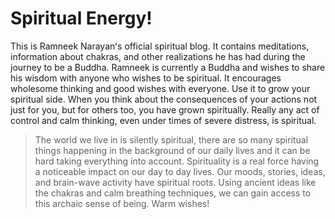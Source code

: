 # Spiritual Energy!

This is Ramneek Narayanʻs official spiritual blog. It contains meditations, information about chakras, and other realizations he has had during the journey to be a Buddha. Ramneek is currently a Buddha and wishes to share his wisdom with anyone who wishes to be spiritual. It encourages wholesome thinking and good wishes with everyone. Use it to grow your spiritual side. When you think about the consequences of your actions not just for you, but for others too, you have grown spiritually. Really any act of control and calm thinking, even under times of severe distress, is spiritual.

> The world we live in is silently spiritual, there are so many spiritual things happening in the background of our daily lives and it can be hard taking everything into account. Spirituality is a real force having a noticeable impact on our day to day lives. Our moods, stories, ideas, and brain-wave activity have spiritual roots. Using ancient ideas like the chakras and calm breathing techniques, we can gain access to this archaic sense of being. Warm wishes!

